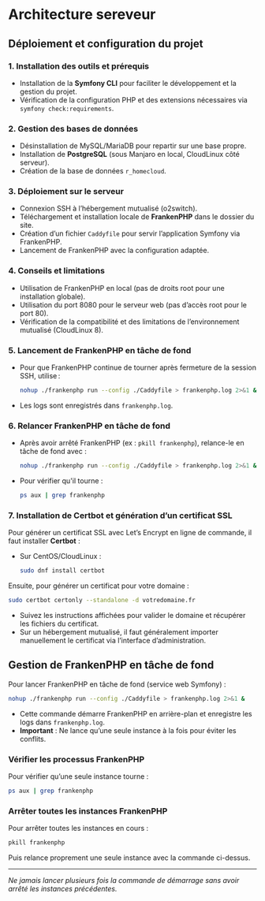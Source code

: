 # Architecture sereveur

## Déploiement et configuration du projet

### 1. Installation des outils et prérequis

- Installation de la **Symfony CLI** pour faciliter le développement et la gestion du projet.
- Vérification de la configuration PHP et des extensions nécessaires via `symfony check:requirements`.

### 2. Gestion des bases de données

- Désinstallation de MySQL/MariaDB pour repartir sur une base propre.
- Installation de **PostgreSQL** (sous Manjaro en local, CloudLinux côté serveur).
- Création de la base de données `r_homecloud`.

### 3. Déploiement sur le serveur

- Connexion SSH à l’hébergement mutualisé (o2switch).
- Téléchargement et installation locale de **FrankenPHP** dans le dossier du site.
- Création d’un fichier `Caddyfile` pour servir l’application Symfony via FrankenPHP.
- Lancement de FrankenPHP avec la configuration adaptée.

### 4. Conseils et limitations

- Utilisation de FrankenPHP en local (pas de droits root pour une installation globale).
- Utilisation du port 8080 pour le serveur web (pas d’accès root pour le port 80).
- Vérification de la compatibilité et des limitations de l’environnement mutualisé (CloudLinux 8).

### 5. Lancement de FrankenPHP en tâche de fond

- Pour que FrankenPHP continue de tourner après fermeture de la session SSH, utilise :

  ```bash
  nohup ./frankenphp run --config ./Caddyfile > frankenphp.log 2>&1 &
  ```

- Les logs sont enregistrés dans `frankenphp.log`.

### 6. Relancer FrankenPHP en tâche de fond

- Après avoir arrêté FrankenPHP (ex : `pkill frankenphp`), relance-le en tâche de fond avec :

  ```bash
  nohup ./frankenphp run --config ./Caddyfile > frankenphp.log 2>&1 &
  ```

- Pour vérifier qu'il tourne :

  ```bash
  ps aux | grep frankenphp
  ```

### 7. Installation de Certbot et génération d’un certificat SSL

Pour générer un certificat SSL avec Let’s Encrypt en ligne de commande, il faut installer **Certbot** :

- Sur CentOS/CloudLinux :

  ```bash
  sudo dnf install certbot
  ```

Ensuite, pour générer un certificat pour votre domaine :

```bash
sudo certbot certonly --standalone -d votredomaine.fr
```

- Suivez les instructions affichées pour valider le domaine et récupérer les fichiers du certificat.
- Sur un hébergement mutualisé, il faut généralement importer manuellement le certificat via l’interface d’administration.

## Gestion de FrankenPHP en tâche de fond

Pour lancer FrankenPHP en tâche de fond (service web Symfony) :

```bash
nohup ./frankenphp run --config ./Caddyfile > frankenphp.log 2>&1 &
```

- Cette commande démarre FrankenPHP en arrière-plan et enregistre les logs dans `frankenphp.log`.
- **Important** : Ne lance qu’une seule instance à la fois pour éviter les conflits.

### Vérifier les processus FrankenPHP

Pour vérifier qu’une seule instance tourne :

```bash
ps aux | grep frankenphp
```

### Arrêter toutes les instances FrankenPHP

Pour arrêter toutes les instances en cours :

```bash
pkill frankenphp
```

Puis relance proprement une seule instance avec la commande ci-dessus.

---

_Ne jamais lancer plusieurs fois la commande de démarrage sans avoir arrêté les instances précédentes._
